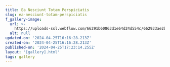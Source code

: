 ```yaml
---
title: Ea Nesciunt Totam Perspiciatis
slug: ea-nesciunt-totam-perspiciatis
f_gallery-image:
  url: >-
    https://uploads-ssl.webflow.com/66291b60863d1e64d24d554c/662933ae2b9eadc3cc032409_image11.jpeg
  alt: null
updated-on: '2024-04-25T16:16:28.213Z'
created-on: '2024-04-25T16:16:28.213Z'
published-on: '2024-04-25T17:23:14.255Z'
layout: '[gallery].html'
tags: gallery
---
```



